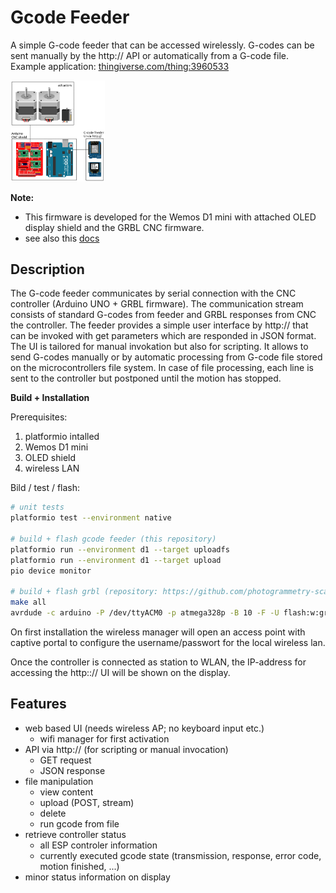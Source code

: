 # Gcode Feeder

A simple G-code feeder that can be accessed wirelessly.
G-codes can be sent manually by the http:// API or automatically from a G-code file.
Example application: [thingiverse.com/thing:3960533](https://www.thingiverse.com/thing:3960533)

<img width=30% src="https://github.com/photogrammetry-scanner/docs/blob/main/images/overview.png" />


**Note:**
- This firmware is developed for the Wemos D1 mini with attached OLED display shield and the GRBL CNC firmware.
- see also this [docs](https://github.com/photogrammetry-scanner/docs/)

## Description

The G-code feeder communicates by serial connection with the CNC controller (Arduino UNO + GRBL firmware).
The communication stream consists of standard G-codes from feeder and GRBL responses from CNC the controller.
The feeder provides a simple user interface by http:// that can be invoked with get parameters which are responded in JSON format.
The UI is tailored for manual invokation but also for scripting.
It allows to send G-codes manually or by automatic processing from G-code file stored on the microcontrollers file system.
In case of file processing, each line is sent to the controller but postponed until the motion has stopped.

**Build + Installation**

Prerequisites:

1. platformio intalled
2. Wemos D1 mini
3. OLED shield
4. wireless LAN

Bild / test / flash:

```bash
# unit tests
platformio test --environment native

# build + flash gcode feeder (this repository)
platformio run --environment d1 --target uploadfs
platformio run --environment d1 --target upload
pio device monitor

# build + flash grbl (repository: https://github.com/photogrammetry-scanner/grbl)
make all
avrdude -c arduino -P /dev/ttyACM0 -p atmega328p -B 10 -F -U flash:w:grbl.hex:i
```

On first installation the wireless manager will open an access point with captive portal to configure the
username/passwort for the local wireless lan.

Once the controller is connected as station to WLAN, the IP-address for accessing the http::// UI will be shown on the display.

## Features

- web based UI (needs wireless AP; no keyboard input etc.)
  - wifi manager for first activation
- API via http:// (for scripting or manual invocation)
  - GET request
  - JSON response
- file manipulation
    - view content
    - upload (POST, stream)
    - delete
    - run gcode from file
- retrieve controller status
    - all ESP controler information
    - currently executed gcode state (transmission, response, error code, motion finished, ...)
- minor status information on display
